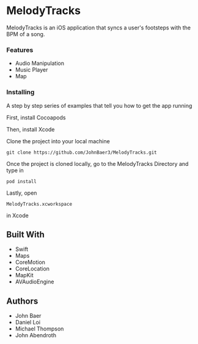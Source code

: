# MelodyTracks

MelodyTracks is an iOS application that syncs a user's footsteps with the BPM of a song. 

### Features

- Audio Manipulation
- Music Player
- Map

### Installing

A step by step series of examples that tell you how to get the app running

First, install Cocoapods

Then, install Xcode

Clone the project into your local machine

```
git clone https://github.com/JohnBaer3/MelodyTracks.git
```

Once the project is cloned locally, go to the MelodyTracks Directory and type in 

```
pod install
```

Lastly, open 

```
MelodyTracks.xcworkspace
```

in Xcode

## Built With

- Swift
- Maps
- CoreMotion
- CoreLocation
- MapKit
- AVAudioEngine

## Authors

- John Baer
- Daniel Loi
- Michael Thompson
- John Abendroth
